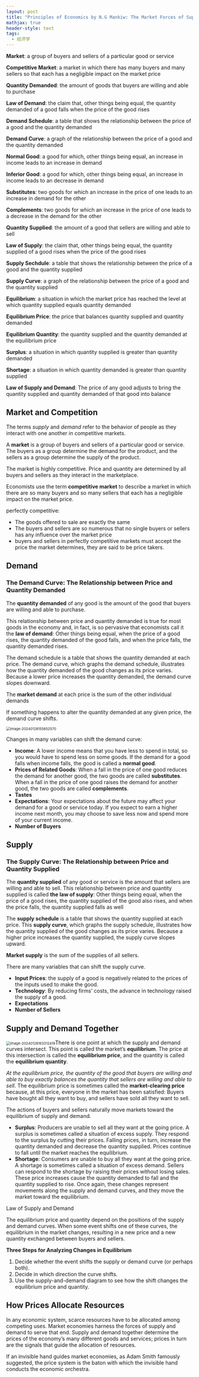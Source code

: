 ```yaml
---
layout: post
title: "Principles of Economics by N.G Mankiw: The Market Forces of Supply and Demand"
mathjax: true
header-style: text
tags: 
  - 经济学
---
```




**Market**: a group of buyers and sellers of a particular good or service

**Competitive Market**: a market in which there has many buyers and many sellers so that each has a negligible impact on the market price

**Quantity Demanded**: the amount of goods that buyers are willing and able to purchase

**Law of Demand**: the claim that, other things being equal, the quantity demanded of a good falls when the price of the good rises

**Demand Schedule**: a table that shows the relationship between the price of a good and the quantity demanded

**Demand Curve**: a graph of the relationship between the price of a good and the quantity demanded

**Normal Good**: a good for which, other things being equal, an increase in income leads to an increase in demand 

**Inferior Good**: a good for which, other things being equal, an increase in income leads to an decrease in demand

**Substitutes**: two goods for which an increase in the price of one leads to an increase in demand for the other 

**Complements**: two goods for which an increase in the price of one leads to a decrease in the demand for the other

**Quantity Supplied**: the amount of a good that sellers are willing and able to sell

**Law of Supply**: the claim that, other things being equal, the quantity supplied of a good rises when the price of the good rises

**Supply Sechdule**: a table that shows the relationship between the price of a good and the quantity supplied

**Supply Curve**: a graph of the relationship between the price of a good and the quantity supplied

**Equilibrium**: a situation in which the market price has reached the level at which quantity supplied equals quantity demanded

**Equilibrium Price**: the price that balances quantity supplied and quantity demanded

**Equilibrium Quantity**: the quantity supplied and the quantity demanded at the equilibrium price

**Surplus**: a situation in which quantity supplied is greater than quantity demanded

**Shortage**: a situation in which quantity demanded is greater than quantity supplied

**Law of Supply and Demand**: The price of any good adjusts to bring the quantity supplied and quantity demanded of that good into balance



## Market and Competition

The terms *supply* and *demand* refer to the behavior of people as they interact with one another in competitive markets. 

A **market** is a group of buyers and sellers of a particular good or service. The buyers as a group determine the demand for the product, and the sellers as a group determine the supply of the product.

The market is highly competitive. Price and quantity are determined by all buyers and sellers as they interact in the marketplace.

Economists use the term **competitive market** to describe a market in which there are so many buyers and so many sellers that each has a negligible impact on the market price. 

perfectly competitive:

- The goods offered to sale are exactly the same
- The buyers and sellers are so numerous that no single buyers or sellers has any influence over the market price
- buyers and sellers in perfectly competitive markets must accept the price the market determines, they are said to be price takers. 



## Demand 



### The Demand Curve: The Relationship between Price and Quantity Demanded

The **quantity demanded** of any good is the amount of the good that buyers are willing and able to purchase. 

This relationship between price and quantity demanded is true for most goods in the economy and, in fact, is so pervasive that economists call it the **law of demand**: Other things being equal, when the price of a good rises, the quantity demanded of the good falls, and when the price falls, the quantity demanded rises.

The demand schedule is a table that shows the quantity demanded at each price. The demand curve, which graphs the demand schedule, illustrates how the quantity demanded of the good changes as its price varies. Because a lower price increases the 
quantity demanded, the demand curve slopes downward.

The **market demand** at each price is the sum of the other individual demands

If something happens to alter the quantity demanded at any given price, the demand curve shifts. 

<img src="D:\KaiserTT.github.io\img\eco\image-20240128155852570.png" alt="image-20240128155852570" style="zoom:67%;" />

Changes in many variables can shift the demand curve:

- **Income**: A lower income means that you have less to spend in total, so you would have to spend less on some goods. If the demand for a good falls when income falls, the good is called a **normal good**.
- **Prices of Related Goods**: When a fall in the price of one good reduces the demand for another good, the two goods are called **substitutes**.  When a fall in the price of one good raises the demand for another good, the two goods are called **complements**.
- **Tastes**
- **Expectations**: Your expectations about the future may affect your demand for a good or service today. If you expect to earn a higher income next month, you may choose to save less now and spend more of your current income.
- **Number of Buyers**



## Supply



### The Supply Curve: The Relationship between Price and Quantity Supplied
The **quantity supplied** of any good or service is the amount that sellers are willing and able to sell.  This relationship between price and quantity supplied is called **the law of supply**: Other things being equal, when the price of a good rises, the quantity supplied of the good also rises, and when the price falls, the quantity supplied falls as well

The **supply schedule** is a table that shows the quantity supplied at each price. This **supply curve**, which graphs the supply schedule, illustrates how the quantity supplied of the good changes as its price varies. Because a higher price increases the quantity supplied, the supply curve slopes upward.

**Market supply** is the sum of the supplies of all sellers. 

There are many variables that can shift the supply curve.

- **Input Prices**: the supply of a good is negatively related to the prices of the inputs used to make the good.
- **Technology**: By reducing firms’ costs, the advance in technology raised the supply of a good.
- **Expectations**
- **Number of Sellers** 



## Supply and Demand Together



<img src="D:\KaiserTT.github.io\img\eco\image-20240128163312419.png" alt="image-20240128163312419" style="zoom:67%;" />There is one point at which the supply and demand curves intersect. This point is called the market’s **equilibrium**. The price at this intersection is called the **equilibrium price**, and the quantity is called the **equilibrium quantity**. 

*At the equilibrium price, the quantity of the good that buyers are willing and able to buy exactly balances the quantity that sellers are willing and able to sell*. The equilibrium price is sometimes called the **market-clearing price** because, at this price, everyone in the market has been satisfied: Buyers have bought all they want to buy, and sellers have sold all they want to sell.

The actions of buyers and sellers naturally move markets toward the equilibrium of supply and demand.

- **Surplus**: Producers are unable to sell all they want at the going price. A surplus is sometimes called a situation of excess supply. They respond to the surplus by cutting their prices. Falling prices, in turn, increase the quantity demanded and decrease the quantity supplied. Prices continue to fall until the market reaches the equilibrium.
- **Shortage**: Consumers are unable to buy all they want at the going price. A shortage is sometimes called a situation of excess demand. Sellers can respond to the shortage by raising their prices without losing sales. These price increases cause the quantity demanded to fall and the quantity supplied to rise. Once again, these changes represent movements along the supply and demand curves, and they move the market toward the equilibrium.

Law of Supply and Demand

The equilibrium price and quantity depend on the positions of the supply and demand curves. When some event shifts one of these curves, the equilibrium in the market changes, resulting in a new price and a new quantity exchanged between buyers and sellers.

**Three Steps for Analyzing Changes in Equilibrium**

1. Decide whether the event shifts the supply or demand curve (or perhaps both).
2. Decide in which direction the curve shifts.
3. Use the supply-and-demand diagram to see how the shift changes the equilibrium price and quantity.



## How Prices Allocate Resources

In any economic system, scarce resources have to be allocated among competing uses. Market economies harness the forces of supply and demand to serve that end. Supply and demand together determine the prices of the economy’s many different goods and services; prices in turn are the signals that guide the allocation of resources.

If an invisible hand guides market economies, as Adam Smith famously suggested, the price system is the baton with which the invisible hand conducts the economic orchestra.